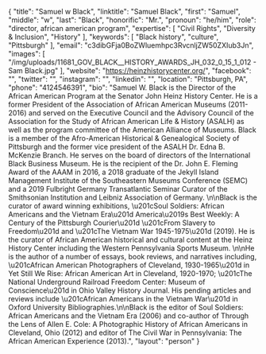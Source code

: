 {
  "title": "Samuel w Black",
  "linktitle": "Samuel Black",
  "first": "Samuel",
  "middle": "w",
  "last": "Black",
  "honorific": "Mr.",
  "pronoun": "he/him",
  "role": "director, african american program",
  "expertise": [
    "Civil Rights",
    "Diversity & Inclusion",
    "History"
  ],
  "keywords": [
    "Black history",
    "culture",
    "Pittsburgh"
  ],
  "email": "c3dibGFja0BoZWluemhpc3RvcnljZW50ZXIub3Jn",
  "images": [
    "/img/uploads/11681_GOV_BLACK__HISTORY_AWARDS_JH_032_0_15_1_012 - Sam Black.jpg"
  ],
  "website": "https://heinzhistorycenter.org/",
  "facebook": "",
  "twitter": "",
  "instagram": "",
  "linkedin": "",
  "location": "Pittsburgh, PA",
  "phone": "4124546391",
  "bio": "Samuel W. Black is the Director of the African American Program at the Senator John Heinz History Center.  He is a former President of the Association of African American Museums (2011-2016) and served on the Executive Council and the Advisory Council of the Association for the Study of African American Life & History (ASALH) as well as the program committee of the American Alliance of Museums. Black is a member of the Afro-American Historical & Genealogical Society of Pittsburgh and the former vice president of the ASALH Dr. Edna B. McKenzie Branch. He serves on the board of directors of the International Black Business Museum. He is the recipient of the Dr. John E. Fleming Award of the AAAM in 2016, a 2018 graduate of the Jekyll Island Management Institute of the Southeastern Museums Conference (SEMC) and a 2019 Fulbright Germany Transatlantic Seminar Curator of the Smithsonian Institution and Leibniz Association of Germany. \n\nBlack is the curator of award winning exhibitions, \u201cSoul Soldiers: African Americans and the Vietnam Era\u201d America\u2019s Best Weekly: A Century of the Pittsburgh Courier\u201d \u201cFrom Slavery to Freedom\u201d and \u201cThe Vietnam War 1945-1975\u201d (2019). He is the curator of African American historical and cultural content at the Heinz History Center including the Western Pennsylvania Sports Museum. \n\nHe is the author of a number of essays, book reviews, and narratives including, \u201cAfrican American Photographers of Cleveland, 1930-1965\u201d in Yet Still We Rise: African American Art in Cleveland, 1920-1970; \u201cThe National Underground Railroad Freedom Center: Museum of Conscience\u201d in Ohio Valley History Journal.  His pending articles and reviews include \u201cAfrican Americans in the Vietnam War\u201d in Oxford University Bibliographies.\n\nBlack is the editor of Soul Soldiers: African Americans and the Vietnam Era (2006) and co-author of Through the Lens of Allen E. Cole: A Photographic History of African Americans in Cleveland, Ohio (2012) and editor of The Civil War in Pennsylvania: The African American Experience (2013).",
  "layout": "person"
}
